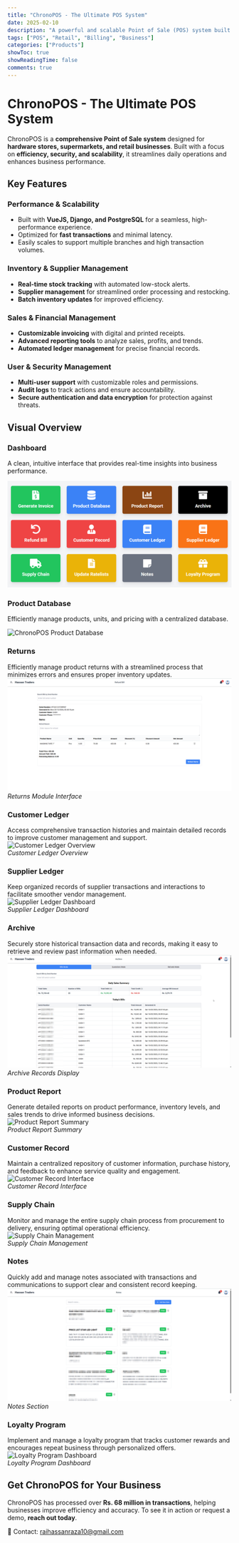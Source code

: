 ```yaml
---
title: "ChronoPOS - The Ultimate POS System"
date: 2025-02-10
description: "A powerful and scalable Point of Sale (POS) system built with VueJS, Django, and PostgreSQL."
tags: ["POS", "Retail", "Billing", "Business"]
categories: ["Products"]
showToc: true
showReadingTime: false
comments: true
---
```


# ChronoPOS - The Ultimate POS System

ChronoPOS is a **comprehensive Point of Sale system** designed for **hardware stores, supermarkets, and retail businesses**. Built with a focus on **efficiency, security, and scalability**, it streamlines daily operations and enhances business performance.

## Key Features

### Performance & Scalability
- Built with **VueJS, Django, and PostgreSQL** for a seamless, high-performance experience.
- Optimized for **fast transactions** and minimal latency.
- Easily scales to support multiple branches and high transaction volumes.

### Inventory & Supplier Management
- **Real-time stock tracking** with automated low-stock alerts.
- **Supplier management** for streamlined order processing and restocking.
- **Batch inventory updates** for improved efficiency.

### Sales & Financial Management
- **Customizable invoicing** with digital and printed receipts.
- **Advanced reporting tools** to analyze sales, profits, and trends.
- **Automated ledger management** for precise financial records.

### User & Security Management
- **Multi-user support** with customizable roles and permissions.
- **Audit logs** to track actions and ensure accountability.
- **Secure authentication and data encryption** for protection against threats.

## Visual Overview

### Dashboard
A clean, intuitive interface that provides real-time insights into business performance.

![ChronoPOS Dashboard](/assets/dashboard.png)

### Product Database
Efficiently manage products, units, and pricing with a centralized database.

![ChronoPOS Product Database](/images/productdb.png)

### Returns
Efficiently manage product returns with a streamlined process that minimizes errors and ensures proper inventory updates.  
![Returns Interface](/assets/returns.png)  
*Returns Module Interface*

### Customer Ledger
Access comprehensive transaction histories and maintain detailed records to improve customer management and support.  
![Customer Ledger Overview](/assets/customer-ledger.png)  
*Customer Ledger Overview*

### Supplier Ledger
Keep organized records of supplier transactions and interactions to facilitate smoother vendor management.  
![Supplier Ledger Dashboard](/assets/supplier-ledger.png)  
*Supplier Ledger Dashboard*

### Archive
Securely store historical transaction data and records, making it easy to retrieve and review past information when needed.  
![Archive Records](/assets/archive.png)  
*Archive Records Display*

### Product Report
Generate detailed reports on product performance, inventory levels, and sales trends to drive informed business decisions.  
![Product Report Summary](/assets/product-report.png)  
*Product Report Summary*

### Customer Record
Maintain a centralized repository of customer information, purchase history, and feedback to enhance service quality and engagement.  
![Customer Record Interface](/assets/customer-record.png)  
*Customer Record Interface*

### Supply Chain
Monitor and manage the entire supply chain process from procurement to delivery, ensuring optimal operational efficiency.  
![Supply Chain Management](/assets/supply-chain.png)  
*Supply Chain Management*

### Notes
Quickly add and manage notes associated with transactions and communications to support clear and consistent record keeping.  
![Notes Section](/assets/notes.png)  
*Notes Section*

### Loyalty Program
Implement and manage a loyalty program that tracks customer rewards and encourages repeat business through personalized offers.  
![Loyalty Program Dashboard](/assets/loyalty-program.png)  
*Loyalty Program Dashboard*


## Get ChronoPOS for Your Business

ChronoPOS has processed over **Rs. 68 million in transactions**, helping businesses improve efficiency and accuracy. To see it in action or request a demo, **reach out today**.

📩 Contact: [raihassanraza10@gmail.com](mailto:raihassanraza10@gmail.com)

